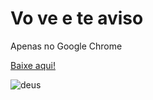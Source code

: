 # Vo ve e te aviso

Apenas no Google Chrome

[Baixe aqui!](https://chrome.google.com/webstore/detail/vo-ve-e-te-aviso/aninheofefnibaegpnkmhlhkhjhcdnfp?utm_source=chrome-ntp-icon&authuser=1)

![deus](https://imgur.com/ksJO1OD.png)
